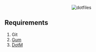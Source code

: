 <div align="center">
  <p>
    <img src="https://placehold.co/500x150/3d4070/fff?font=montserrat&text=Chu's%20Dotfiles" alt="dotfiles" />
  </p>
</div>

## Requirements

1. Git
2. [Gum](https://github.com/charmbracelet/gum)
3. [DotM](https://github.com/cqroot/dotm)
